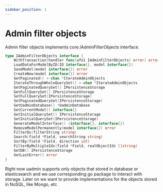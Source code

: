 ```yaml
---
sidebar_position: 1
---
```


# Admin filter objects

Admin filter objects implements core.IAdminFilterObjects interface.

```go
type IAdminFilterObjects interface {
	WithTransaction(handler func(afo1 IAdminFilterObjects) error) error
	LoadDataForModelByID(ID interface{}, model interface{})
	SaveModel(model interface{}) error
	CreateNew(model interface{}) error
	GetPaginated() <-chan *IterateAdminObjects
	IterateThroughWholeQuerySet() <-chan *IterateAdminObjects
	GetPaginatedQuerySet() IPersistenceStorage
	GetFullQuerySet() IPersistenceStorage
	SetFullQuerySet(IPersistenceStorage)
	SetPaginatedQuerySet(IPersistenceStorage)
	GetUadminDatabase() *UadminDatabase
	GetCurrentModel() interface{}
	GetInitialQuerySet() IPersistenceStorage
	SetInitialQuerySet(IPersistenceStorage)
	GenerateModelInterface() (interface{}, interface{})
	RemoveModelPermanently(model interface{}) error
	FilterQs(filterString string)
	Search(field *Field, searchString string)
	SortBy(field *Field, direction int)
	FilterByMultipleIds(field *Field, realObjectIds []string)
	GetDB() IPersistenceStorage
	GetLastError() error
}
```
Right now uadmin supports only objects that stored in database or elasticsearch and we use corresponding go package to interact with storage.
Later on we want to provide implementations for the objects stored in NoSQL, like Mongo, etc
